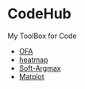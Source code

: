 # CodeHub
My ToolBox for Code

- [OFA](./code/OFA/README.md)
- [heatmap](./code/heatmap.py)
- [Soft-Argmax](./code/Soft-Argmax/soft-argmax.py)
- [Matplot](./code/matplot/)
